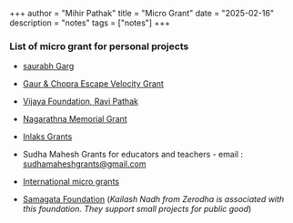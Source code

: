 +++
author = "Mihir Pathak"
title = "Micro Grant"
date = "2025-02-16"
description = "notes"
tags = ["notes"]
+++

### List of micro grant for personal projects

- [saurabh Garg](https://saurabhgarg.com/the-sog-grant-draft/)
- [Gaur & Chopra Escape Velocity Grant](https://invertedpassion.com/escape-velocity-grant/)
- [Vijaya Foundation, Ravi Pathak](https://vijaya.foundation/)
- [Nagarathna Memorial Grant](https://thejeshgn.com/projects/nagarathna-memorial-grant/)
- [Inlaks Grants](https://inlaksfoundation.org/)
- Sudha Mahesh Grants for educators and teachers - email : sudhamaheshgrants@gmail.com

- [International micro grants](https://github.com/nayafia/microgrants)

- [Samagata Foundation](https://samagata.org/) (*Kailash Nadh from Zerodha is associated with this foundation. They support small projects for public good*)